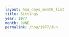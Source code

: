 ```yaml
---
layout: hoa_days_month_list
title: Sittings
year: 1977
month: JUNE
permalink: /hoa/1977/Jun
---
```

